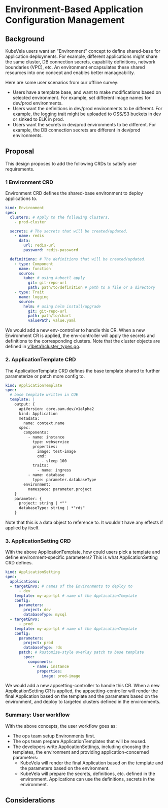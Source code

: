 # Environment-Based Application Configuration Management

## Background

KubeVela users want an "Environment" concept to define shared-base for application deployments. For example, different applications might share the same cluster, DB connection secrets, capability definitions, network boundaries (VPC), etc. An environment encapsulates these shared resources into one concept and enables better manageability.

Here are some user scenarios from our offline survey:

- Users have a template base, and want to make modifications based on selected environment. For example, set different image names for dev/prod environments.
- Users want the definitions in dev/prod environments to be different. For example, the logging trait might be uploaded to OSS/S3 buckets in dev or sinked to ELK in prod.
- Users want the secrets in dev/prod environments to be different. For example, the DB connection secrets are different in dev/prod environments.


## Proposal

This design proposes to add the following CRDs to satisfy user requirements.

### 1 Environment CRD

Environment CRD defines the shared-base environment to deploy applications to.

```yaml
kind: Environment
spec:
  clusters: # Apply to the following clusters.
    - prod-cluster

  secrets: # The secrets that will be created/updated.
    - name: redis
      data:
        url: redis-url
        password: redis-password

  definitions: # The definitions that will be created/updated.
    - type: Component
      name: function
      source:
        kube: # using kubectl apply 
          git: git-repo-url
          path: path/to/definition # path to a file or a directory
    - type: Trait
      name: logging
      source:
        helm: # using helm install/upgrade
          git: git-repo-url
          path: path/to/chart
          valuePath: value.yaml
```

We would add a new env-controller to handle this CR. When a new Environment CR is applied, the env-controller will apply the secrets and definitions to the corresponding clusters. Note that the cluster objects are defined in [v1beta1/cluster_types.go](https://github.com/oam-dev/kubevela/blob/675b0e24db0cedde11c9870242763957b0012f99/apis/core.oam.dev/v1beta1/cluster_types.go#L45-L52).

### 2. ApplicationTemplate CRD

The ApplicationTemplate CRD defines the base template shared to further parameterize or patch more config to.

```yaml
kind: ApplicationTemplate
spec:
  # base template written in CUE
  template: |
    output: {
      apiVersion: core.oam.dev/v1alpha2
      kind: Application
      metadata:
        name: context.name
      spec:
        components:
          - name: instance
            type: webservice
            properties:
              image: test-image
              cmd:
                - sleep 100
            traits:
              - name: ingress
          - name: database
            type: parameter.databaseType
        environment:
          namespace: parameter.project
    }
    parameter: {
      project: string | *""
      databaseType: string | *"rds"
    }
```

Note that this is a data object to reference to. It wouldn't have any effects if applied by itself.

### 3. ApplicationSetting CRD

With the above ApplicationTemplate, how could users pick a template and define environment-specific parameters? This is what ApplicationSetting CRD defines.

```yaml
kind: ApplicationSetting
spec:
  applications:
  - targetEnvs: # names of the Environments to deploy to
      - dev
    template: my-app-tpl # name of the ApplicationTemplate
    config:
      parameters:
        project: dev
        databaseType: mysql
  - targetEnvs:
      - prod
    template: my-app-tpl # name of the ApplicationTemplate
    config:
      parameters:
        project: prod
        databaseType: rds
      patch: # kustomize-style overlay patch to base template
        spec:
          components:
            - name: instance
              properties:
                image: prod-image
```


We would add a new appsetting-controller to handle this CR. When a new ApplicationSetting CR is applied, the appsetting-controller will render the final Application based on the template and the parameters based on the environment, and deploy to targeted clusters defined in the environments.

### Summary: User workflow

With the above concepts, the user workflow goes as:

- The ops team setup Environments first.
- The ops team prepare ApplicationTemplates that will be reused.
- The developers write ApplicationSettings, including choosing the templates, the  environment and providing application-concerned parameters:
  - KubeVela will render the final Application based on the template and the parameters based on the environment.
  - KubeVela will prepare the secrets, definitions, etc. defined in the environment. Applications can use the definitions, secrets in the environment.

## Considerations
